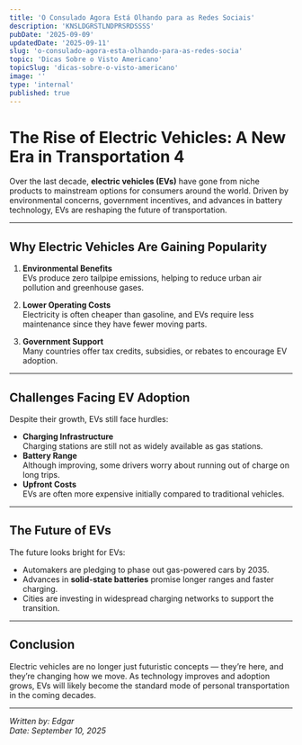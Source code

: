 ```yaml
---
title: 'O Consulado Agora Está Olhando para as Redes Sociais'
description: 'KNSLDGRSTLNDPRSRDSSSS'
pubDate: '2025-09-09'
updatedDate: '2025-09-11'
slug: 'o-consulado-agora-esta-olhando-para-as-redes-socia'
topic: 'Dicas Sobre o Visto Americano'
topicSlug: 'dicas-sobre-o-visto-americano'
image: ''
type: 'internal'
published: true
---
```


# The Rise of Electric Vehicles: A New Era in Transportation 4

Over the last decade, **electric vehicles (EVs)** have gone from niche products to mainstream options for consumers around the world. Driven by environmental concerns, government incentives, and advances in battery technology, EVs are reshaping the future of transportation.

---

## Why Electric Vehicles Are Gaining Popularity

1. **Environmental Benefits**  
   EVs produce zero tailpipe emissions, helping to reduce urban air pollution and greenhouse gases.

2. **Lower Operating Costs**  
   Electricity is often cheaper than gasoline, and EVs require less maintenance since they have fewer moving parts.

3. **Government Support**  
   Many countries offer tax credits, subsidies, or rebates to encourage EV adoption.

---

## Challenges Facing EV Adoption

Despite their growth, EVs still face hurdles:

- **Charging Infrastructure**  
  Charging stations are still not as widely available as gas stations.
- **Battery Range**  
  Although improving, some drivers worry about running out of charge on long trips.
- **Upfront Costs**  
  EVs are often more expensive initially compared to traditional vehicles.

---

## The Future of EVs

The future looks bright for EVs:

- Automakers are pledging to phase out gas-powered cars by 2035.
- Advances in **solid-state batteries** promise longer ranges and faster charging.
- Cities are investing in widespread charging networks to support the transition.

---

## Conclusion

Electric vehicles are no longer just futuristic concepts — they’re here, and they’re changing how we move. As technology improves and adoption grows, EVs will likely become the standard mode of personal transportation in the coming decades.

---

_Written by: Edgar_  
_Date: September 10, 2025_
